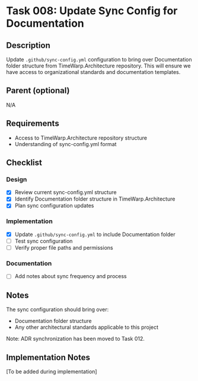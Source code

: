 # Task 008: Update Sync Config for Documentation

## Description

Update `.github/sync-config.yml` configuration to bring over Documentation folder structure from TimeWarp.Architecture repository. This will ensure we have access to organizational standards and documentation templates.

## Parent (optional)
N/A

## Requirements

- Access to TimeWarp.Architecture repository structure
- Understanding of sync-config.yml format

## Checklist

### Design
- [x] Review current sync-config.yml structure
- [x] Identify Documentation folder structure in TimeWarp.Architecture
- [x] Plan sync configuration updates

### Implementation
- [x] Update `.github/sync-config.yml` to include Documentation folder
- [ ] Test sync configuration
- [ ] Verify proper file paths and permissions

### Documentation
- [ ] Add notes about sync frequency and process

## Notes

The sync configuration should bring over:
- Documentation folder structure
- Any other architectural standards applicable to this project

Note: ADR synchronization has been moved to Task 012.

## Implementation Notes

[To be added during implementation]